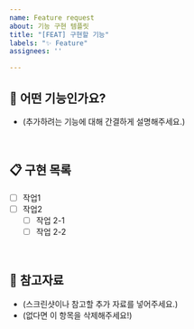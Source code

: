 ```yaml
---
name: Feature request
about: 기능 구현 템플릿
title: "[FEAT] 구현할 기능"
labels: "✨ Feature"
assignees: ''

---
```


## 🔎 어떤 기능인가요?

- (추가하려는 기능에 대해 간결하게 설명해주세요.)

<br />

## 📋 구현 목록

- [ ] 작업1
- [ ] 작업2
    - [ ] 작업 2-1
    - [ ] 작업 2-2

<br>

## 👀 참고자료

- (스크린샷이나 참고할 추가 자료를 넣어주세요.)
- (없다면 이 항목을 삭제해주세요!)

